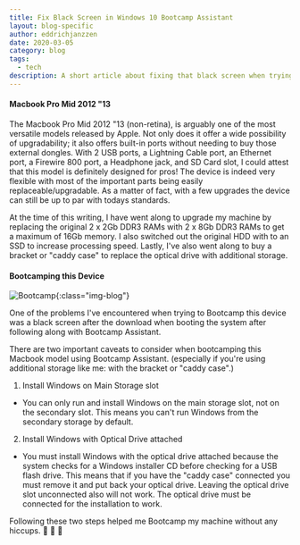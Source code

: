 ```yaml
---
title: Fix Black Screen in Windows 10 Bootcamp Assistant
layout: blog-specific
author: eddrichjanzzen
date: 2020-03-05
category: blog
tags:
  - tech
description: A short article about fixing that black screen when trying to Bootcamp to a Mid2012 Macbook Pro.
---
```


#### Macbook Pro Mid 2012 "13

The Macbook Pro Mid 2012 "13 (non-retina), is arguably one of the most versatile models released by Apple. Not only does it offer a wide possibility of upgradability; it also offers built-in ports without needing to buy those external dongles. With 2 USB ports, a Lightning Cable port, an Ethernet port, a Firewire 800 port, a Headphone jack, and SD Card slot, I could attest that this model is definitely designed for pros! The device is indeed very flexible with most of the important parts being easily replaceable/upgradable. As a matter of fact, with a few upgrades the device can still be up to par with todays standards.

At the time of this writing, I have went along to upgrade my machine by replacing the original 2 x 2Gb DDR3 RAMs with 2 x 8Gb DDR3 RAMs to get a maximum of 16Gb memory. I also switched out the original HDD with to an SSD to increase processing speed. Lastly, I've also went along to buy a bracket or "caddy case" to replace the optical drive with additional storage.

#### Bootcamping this Device

![Bootcamp](/assets/images/blog/bootcamp.png){:class="img-blog"}

One of the problems I've encountered when trying to Bootcamp this device was a black screen after the download when booting the system after following along with Bootcamp Assistant.

There are two important caveats to consider when bootcamping this Macbook model using Bootcamp Assistant. (especially if you're using additional storage like me: with the bracket or "caddy case".)

1. Install Windows on Main Storage slot

- You can only run and install Windows on the main storage slot, not on the secondary slot. This means you can't run Windows from the secondary storage by default.

2. Install Windows with Optical Drive attached

- You must install Windows with the optical drive attached because the system checks for a Windows installer CD before checking for a USB flash drive. This means that if you have the "caddy case" connected you must remove it and put back your optical drive. Leaving the optical drive slot unconnected also will not work. The optical drive must be connected for the installation to work.

Following these two steps helped me Bootcamp my machine without any hiccups.
:clap: :clap: :clap:
